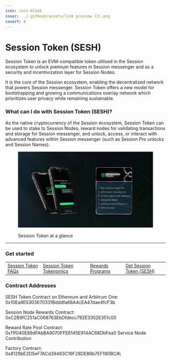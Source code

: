 ```yaml
---
icon: coin-blank
cover: ../.gitbook/assets/link preview (2).png
coverY: 0
---
```


# Session Token (SESH)

Session Token is an EVM-compatible token utilised in the Session ecosystem to unlock premium features in Session messenger and as a security and incentivization layer for Session Nodes.

It is the core of the Session ecosystem, enabling the decentralized network that powers Session messenger. Session Token offers a new model for bootstrapping and growing a communications overlay network which prioritizes user privacy while remaining sustainable.

### What can I do with Session Token (SESH)?&#x20;

As the native cryptocurrency of the Session ecosystem, Session Token can be used to stake to Session Nodes, reward nodes for validating transactions and storage for Session messenger, and unlock, access, or interact with advanced features within Session messenger (such as Session Pro unlocks and Session Names).

<figure><img src="../.gitbook/assets/44242f75c5ad256086006a69d9d8667d98c296a4-2820x1586.webp" alt=""><figcaption><p>Session Token at a glance</p></figcaption></figure>

***

### Get started

|                                                        |                                         |                                       |                                                     |
| ------------------------------------------------------ | --------------------------------------- | ------------------------------------- | --------------------------------------------------- |
| [Session Token FAQs](https://token.getsession.org/faq) | [Session Token Tokenomics](tokenomics/) | [Rewards Programs](rewards-programs/) | [Get Session Token (SESH)](get-session-token-sesh/) |

### Contract Addresses

SESH Token Contract on Ethereum and Arbitrum One:\
0x10Ea9E5303670331Bdddfa66A4cEA47dae4fcF3b

Session Node Rewards Contract:\
0xC2B9fC251aC068763EbDfdecc792E3352E351c00

Reward Rate Pool Contract:\
0x11f040E89dFAbBA9070FFE6145E914AC68DbFea0 Service Node Contribution

Factory Contract:\
0x8129bE2D5eF7ACd39483C19F28DE86b7EF19DBCA\


